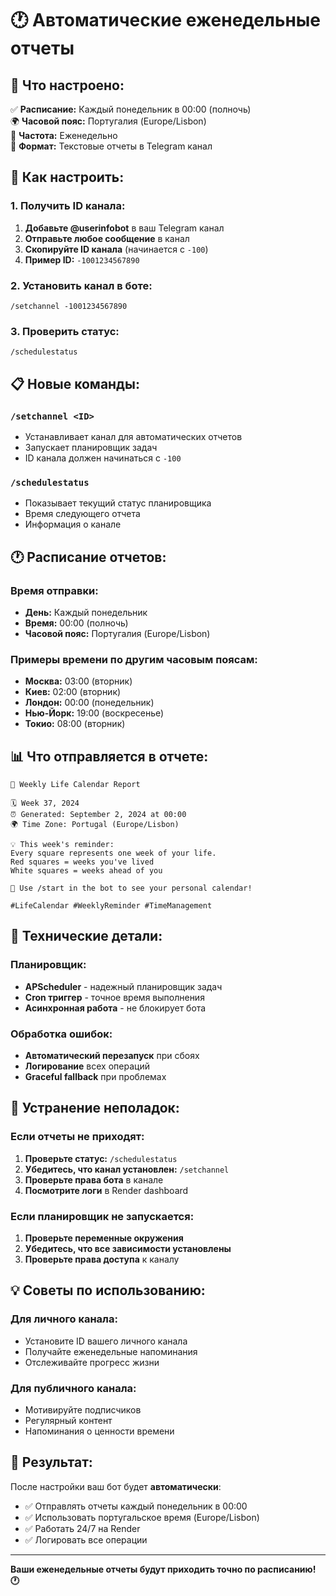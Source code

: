 # 🕐 Автоматические еженедельные отчеты

## 🎯 **Что настроено:**

✅ **Расписание:** Каждый понедельник в 00:00 (полночь)  
🌍 **Часовой пояс:** Португалия (Europe/Lisbon)  
📅 **Частота:** Еженедельно  
📱 **Формат:** Текстовые отчеты в Telegram канал  

## 🚀 **Как настроить:**

### **1. Получить ID канала:**
1. **Добавьте @userinfobot** в ваш Telegram канал
2. **Отправьте любое сообщение** в канал
3. **Скопируйте ID канала** (начинается с `-100`)
4. **Пример ID:** `-1001234567890`

### **2. Установить канал в боте:**
```
/setchannel -1001234567890
```

### **3. Проверить статус:**
```
/schedulestatus
```

## 📋 **Новые команды:**

### **`/setchannel <ID>`**
- Устанавливает канал для автоматических отчетов
- Запускает планировщик задач
- ID канала должен начинаться с `-100`

### **`/schedulestatus`**
- Показывает текущий статус планировщика
- Время следующего отчета
- Информация о канале

## 🕐 **Расписание отчетов:**

### **Время отправки:**
- **День:** Каждый понедельник
- **Время:** 00:00 (полночь)
- **Часовой пояс:** Португалия (Europe/Lisbon)

### **Примеры времени по другим часовым поясам:**
- **Москва:** 03:00 (вторник)
- **Киев:** 02:00 (вторник)
- **Лондон:** 00:00 (понедельник)
- **Нью-Йорк:** 19:00 (воскресенье)
- **Токио:** 08:00 (вторник)

## 📊 **Что отправляется в отчете:**

```
📅 Weekly Life Calendar Report

🗓️ Week 37, 2024
⏰ Generated: September 2, 2024 at 00:00
🌍 Time Zone: Portugal (Europe/Lisbon)

💡 This week's reminder:
Every square represents one week of your life.
Red squares = weeks you've lived
White squares = weeks ahead of you

🎯 Use /start in the bot to see your personal calendar!

#LifeCalendar #WeeklyReminder #TimeManagement
```

## 🔧 **Технические детали:**

### **Планировщик:**
- **APScheduler** - надежный планировщик задач
- **Cron триггер** - точное время выполнения
- **Асинхронная работа** - не блокирует бота

### **Обработка ошибок:**
- **Автоматический перезапуск** при сбоях
- **Логирование** всех операций
- **Graceful fallback** при проблемах

## 🚨 **Устранение неполадок:**

### **Если отчеты не приходят:**

1. **Проверьте статус:** `/schedulestatus`
2. **Убедитесь, что канал установлен:** `/setchannel`
3. **Проверьте права бота** в канале
4. **Посмотрите логи** в Render dashboard

### **Если планировщик не запускается:**

1. **Проверьте переменные окружения**
2. **Убедитесь, что все зависимости установлены**
3. **Проверьте права доступа** к каналу

## 💡 **Советы по использованию:**

### **Для личного канала:**
- Установите ID вашего личного канала
- Получайте еженедельные напоминания
- Отслеживайте прогресс жизни

### **Для публичного канала:**
- Мотивируйте подписчиков
- Регулярный контент
- Напоминания о ценности времени

## 🎉 **Результат:**

После настройки ваш бот будет **автоматически**:
- ✅ Отправлять отчеты каждый понедельник в 00:00
- ✅ Использовать португальское время (Europe/Lisbon)
- ✅ Работать 24/7 на Render
- ✅ Логировать все операции

---

**Ваши еженедельные отчеты будут приходить точно по расписанию! 🕐**
